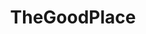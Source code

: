 ---
title: TheGoodPlace
crosslinks:
- autotldr
- KnightsOfPineapple
- NetflixViaVPN
- livven
- TerrariumTV
---